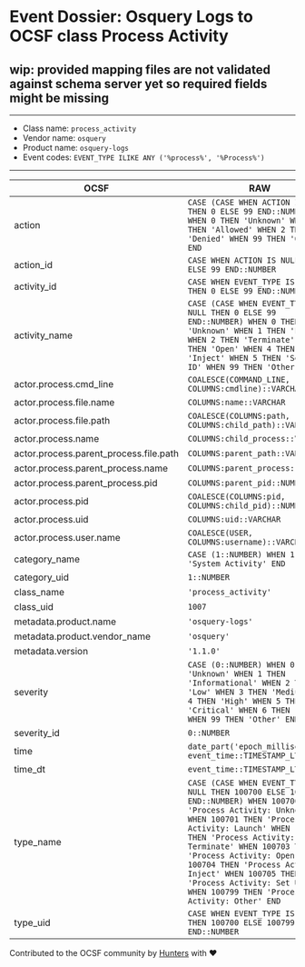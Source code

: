 # Event Dossier: Osquery Logs to OCSF class Process Activity

## wip: provided mapping files are not validated against schema server yet so required fields might be missing
---
* Class name: `process_activity`
* Vendor name: `osquery`
* Product name: `osquery-logs`
* Event codes: `EVENT_TYPE ILIKE ANY ('%process%', '%Process%')`
---

| OCSF | RAW |
| --- | --- |
| action | ```CASE (CASE WHEN ACTION IS NULL THEN 0 ELSE 99 END::NUMBER) WHEN 0 THEN 'Unknown' WHEN 1 THEN 'Allowed' WHEN 2 THEN 'Denied' WHEN 99 THEN 'Other' END``` |
| action_id | ```CASE WHEN ACTION IS NULL THEN 0 ELSE 99 END::NUMBER``` |
| activity_id | ```CASE WHEN EVENT_TYPE IS NULL THEN 0 ELSE 99 END::NUMBER``` |
| activity_name | ```CASE (CASE WHEN EVENT_TYPE IS NULL THEN 0 ELSE 99 END::NUMBER) WHEN 0 THEN 'Unknown' WHEN 1 THEN 'Launch' WHEN 2 THEN 'Terminate' WHEN 3 THEN 'Open' WHEN 4 THEN 'Inject' WHEN 5 THEN 'Set User ID' WHEN 99 THEN 'Other' END``` |
| actor.process.cmd_line | ```COALESCE(COMMAND_LINE, COLUMNS:cmdline)::VARCHAR``` |
| actor.process.file.name | ```COLUMNS:name::VARCHAR``` |
| actor.process.file.path | ```COALESCE(COLUMNS:path, COLUMNS:child_path)::VARCHAR``` |
| actor.process.name | ```COLUMNS:child_process::VARCHAR``` |
| actor.process.parent_process.file.path | ```COLUMNS:parent_path::VARCHAR``` |
| actor.process.parent_process.name | ```COLUMNS:parent_process::VARCHAR``` |
| actor.process.parent_process.pid | ```COLUMNS:parent_pid::NUMBER``` |
| actor.process.pid | ```COALESCE(COLUMNS:pid, COLUMNS:child_pid)::NUMBER``` |
| actor.process.uid | ```COLUMNS:uid::VARCHAR``` |
| actor.process.user.name | ```COALESCE(USER, COLUMNS:username)::VARCHAR``` |
| category_name | ```CASE (1::NUMBER) WHEN 1 THEN 'System Activity' END``` |
| category_uid | ```1::NUMBER``` |
| class_name | ```'process_activity'``` |
| class_uid | ```1007``` |
| metadata.product.name | ```'osquery-logs'``` |
| metadata.product.vendor_name | ```'osquery'``` |
| metadata.version | ```'1.1.0'``` |
| severity | ```CASE (0::NUMBER) WHEN 0 THEN 'Unknown' WHEN 1 THEN 'Informational' WHEN 2 THEN 'Low' WHEN 3 THEN 'Medium' WHEN 4 THEN 'High' WHEN 5 THEN 'Critical' WHEN 6 THEN 'Fatal' WHEN 99 THEN 'Other' END``` |
| severity_id | ```0::NUMBER``` |
| time | ```date_part('epoch_milliseconds', event_time::TIMESTAMP_LTZ)``` |
| time_dt | ```event_time::TIMESTAMP_LTZ``` |
| type_name | ```CASE (CASE WHEN EVENT_TYPE IS NULL THEN 100700 ELSE 100799 END::NUMBER) WHEN 100700 THEN 'Process Activity: Unknown' WHEN 100701 THEN 'Process Activity: Launch' WHEN 100702 THEN 'Process Activity: Terminate' WHEN 100703 THEN 'Process Activity: Open' WHEN 100704 THEN 'Process Activity: Inject' WHEN 100705 THEN 'Process Activity: Set User ID' WHEN 100799 THEN 'Process Activity: Other' END``` |
| type_uid | ```CASE WHEN EVENT_TYPE IS NULL THEN 100700 ELSE 100799 END::NUMBER``` |

Contributed to the OCSF community by [Hunters](https://www.hunters.security/) with ❤
